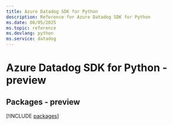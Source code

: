 ```yaml
---
title: Azure Datadog SDK for Python
description: Reference for Azure Datadog SDK for Python
ms.date: 08/05/2025
ms.topic: reference
ms.devlang: python
ms.service: datadog
---
```

# Azure Datadog SDK for Python - preview
## Packages - preview
[!INCLUDE [packages](datadog-index.md)]